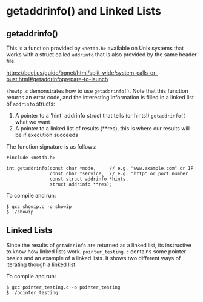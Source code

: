 # getaddrinfo() and Linked Lists

## getaddrinfo()

This is a function provided by `<netdb.h>` available on Unix systems that works with a struct called `addrinfo` that is also provided by the same header file.

https://beej.us/guide/bgnet/html/split-wide/system-calls-or-bust.html#getaddrinfoprepare-to-launch

`showip.c` demonstrates how to use `getaddrinfo()`.  Note that this function returns an error code, and the interesting information is filled in a linked list of `addrinfo` structs:

1. A pointer to a 'hint' addrinfo struct that tells (or hints!) `getaddrinfo()` what we want
2. A pointer to a linked list of results (**res), this is where our results will be if execution succeeds

The function signature is as follows:
~~~
#include <netdb.h>

int getaddrinfo(const char *node,     // e.g. "www.example.com" or IP
                const char *service,  // e.g. "http" or port number
                const struct addrinfo *hints,
                struct addrinfo **res);
~~~

To compile and run:
~~~
$ gcc showip.c -o showip
$ ./showip
~~~

## Linked Lists

Since the results of `getaddrinfo` are returned as a linked list, its instructive to know how linked lists work.  `pointer_testing.c` contains some pointer basics and an example of a linked lists.  It shows two different ways of iterating though a linked list.

To compile and run:
~~~
$ gcc pointer_testing.c -o pointer_testing
$ ./pointer_testing
~~~